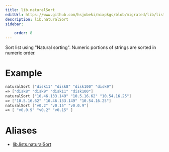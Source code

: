 ```yaml
---
title: lib.naturalSort
editUrl: https://www.github.com/hsjobeki/nixpkgs/blob/migrated/lib/lists.nix#L814C17
description: lib.naturalSort
sidebar:

    order: 8
---
```


Sort list using "Natural sorting".
Numeric portions of strings are sorted in numeric order.

# Example

```nix
naturalSort ["disk11" "disk8" "disk100" "disk9"]
=> ["disk8" "disk9" "disk11" "disk100"]
naturalSort ["10.46.133.149" "10.5.16.62" "10.54.16.25"]
=> ["10.5.16.62" "10.46.133.149" "10.54.16.25"]
naturalSort ["v0.2" "v0.15" "v0.0.9"]
=> [ "v0.0.9" "v0.2" "v0.15" ]
```


# Aliases

- [lib.lists.naturalSort](/nix-doc-comments/reference/lib/lists/lib-lists-naturalsort)


